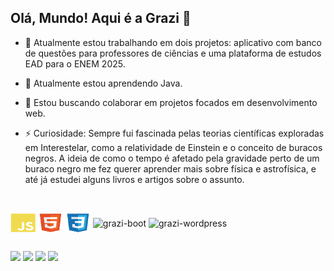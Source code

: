 ## Olá, Mundo! Aqui é a Grazi 👋

- 🔭 Atualmente estou trabalhando em dois projetos: aplicativo com banco de questões para professores de ciências e uma plataforma de estudos EAD para o ENEM 2025.
- 🌱 Atualmente estou aprendendo Java.
- 👯 Estou buscando colaborar em projetos focados em desenvolvimento web.
- ⚡ Curiosidade: Sempre fui fascinada pelas teorias científicas exploradas em Interestelar, como a relatividade de Einstein e o conceito de buracos negros. A ideia de como o tempo é afetado pela gravidade perto de um buraco negro me fez querer aprender mais sobre física e astrofísica, e até já estudei alguns livros e artigos sobre o assunto.

  ##
  
<div style="display: inline_block"><br>
  <img align="center" alt="grazi-Js" height="30" width="40" src="https://raw.githubusercontent.com/devicons/devicon/master/icons/javascript/javascript-plain.svg">
  <img align="center" alt="grazi-HTML" height="30" width="40" src="https://raw.githubusercontent.com/devicons/devicon/master/icons/html5/html5-original.svg">
  <img align="center" alt="grazi-CSS" height="30" width="40" src="https://raw.githubusercontent.com/devicons/devicon/master/icons/css3/css3-original.svg">
  <img align="center" alt="grazi-boot" height="30" width="40" src="https://cdn.jsdelivr.net/gh/devicons/devicon@latest/icons/bootstrap/bootstrap-original.svg">
  <img align="center" alt="grazi-wordpress" height="30" width="40" src="https://cdn.jsdelivr.net/gh/devicons/devicon@latest/icons/wordpress/wordpress-plain.svg">

</div>
  
  ##
 
<div> 
  <a href="https://www.instagram.com/castilho.grazi" target="_blank"><img src="https://img.shields.io/badge/-Instagram-%23E4405F?style=for-the-badge&logo=instagram&logoColor=white" target="_blank"></a>
 <a href="https://discord.gg/838243066426556418" target="_blank"><img src="https://img.shields.io/badge/Discord-7289DA?style=for-the-badge&logo=discord&logoColor=white" target="_blank"></a> 
  <a href = "mailto:grazicastilhoc@gmail.com"><img src="https://img.shields.io/badge/-Gmail-%23333?style=for-the-badge&logo=gmail&logoColor=white" target="_blank"></a>
  <a href="https://www.linkedin.com/in/graziele-castilho-cruz-9a4665157" target="_blank"><img src="https://img.shields.io/badge/-LinkedIn-%230077B5?style=for-the-badge&logo=linkedin&logoColor=white" target="_blank"></a> 
  
</div>
